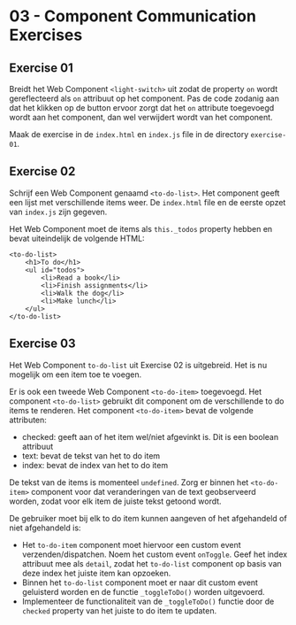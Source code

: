 # 03 - Component Communication Exercises

## Exercise 01

Breidt het Web Component `<light-switch>` uit zodat de property `on` wordt gereflecteerd als `on` attribuut op het component. Pas de code zodanig aan dat het klikken op de button ervoor zorgt dat het `on` attribute toegevoegd wordt aan het component, dan wel verwijdert wordt van het component.

Maak de exercise in de `index.html` en `index.js` file in de directory `exercise-01`.


## Exercise 02

Schrijf een Web Component genaamd `<to-do-list>`. Het component geeft een lijst met verschillende items weer. De `index.html` file en de eerste opzet van `index.js` zijn gegeven. 

Het Web Component moet de items als `this._todos` property hebben en bevat uiteindelijk de volgende HTML:

```
<to-do-list>
    <h1>To do</h1>
    <ul id="todos">
        <li>Read a book</li>
        <li>Finish assignments</li>
        <li>Walk the dog</li>
        <li>Make lunch</li>
    </ul>
</to-do-list>
```

## Exercise 03

Het Web Component `to-do-list` uit Exercise 02 is uitgebreid. Het is nu mogelijk om een item toe te voegen.

Er is ook een tweede Web Component `<to-do-item>` toegevoegd. Het component `<to-do-list>` gebruikt dit component om de verschillende to do items te renderen. Het component `<to-do-item>` bevat de volgende attributen:

- checked: geeft aan of het item wel/niet afgevinkt is. Dit is een boolean attribuut
- text: bevat de tekst van het to do item
- index: bevat de index van het to do item

De tekst van de items is momenteel `undefined`. Zorg er binnen het `<to-do-item>` component voor dat veranderingen van de text geobserveerd worden, zodat voor elk item de juiste tekst getoond wordt.

De gebruiker moet bij elk to do item kunnen aangeven of het afgehandeld of niet afgehandeld is:
- Het `to-do-item` component moet hiervoor een custom event verzenden/dispatchen. Noem het custom event `onToggle`. Geef het index attribuut mee als `detail`, zodat het `to-do-list` component op basis van deze index het juiste item kan opzoeken. 
- Binnen het `to-do-list` component moet er naar dit custom event geluisterd worden en de functie `_toggleToDo()` worden uitgevoerd.
- Implementeer de functionaliteit van de `_toggleToDo()` functie door de `checked` property van het juiste to do item te updaten.
